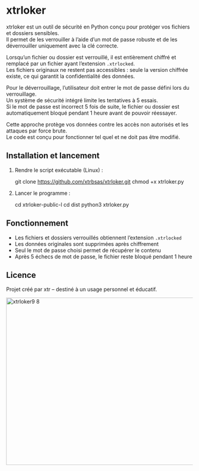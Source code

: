 # xtrloker

xtrloker est un outil de sécurité en Python conçu pour protéger vos fichiers et dossiers sensibles.  
Il permet de les verrouiller à l’aide d’un mot de passe robuste et de les déverrouiller uniquement avec la clé correcte.  

Lorsqu’un fichier ou dossier est verrouillé, il est entièrement chiffré et remplacé par un fichier ayant l’extension `.xtrlocked`.  
Les fichiers originaux ne restent pas accessibles : seule la version chiffrée existe, ce qui garantit la confidentialité des données.  

Pour le déverrouillage, l’utilisateur doit entrer le mot de passe défini lors du verrouillage.  
Un système de sécurité intégré limite les tentatives à 5 essais.  
Si le mot de passe est incorrect 5 fois de suite, le fichier ou dossier est automatiquement bloqué pendant 1 heure avant de pouvoir réessayer.  

Cette approche protège vos données contre les accès non autorisés et les attaques par force brute.  
Le code est conçu pour fonctionner tel quel et ne doit pas être modifié.  

## Installation et lancement

1. Rendre le script exécutable (Linux) :

   git clone https://github.com/xtrbsas/xtrloker.git
   chmod +x xtrloker.py
   

3. Lancer le programme : 

   cd xtrloker-public-l
   cd dist
   python3 xtrloker.py
   

## Fonctionnement

- Les fichiers et dossiers verrouillés obtiennent l’extension `.xtrlocked`  
- Les données originales sont supprimées après chiffrement  
- Seul le mot de passe choisi permet de récupérer le contenu  
- Après 5 échecs de mot de passe, le fichier reste bloqué pendant 1 heure  

## Licence

Projet créé par xtr – destiné à un usage personnel et éducatif.

<img width="748" height="451" alt="xtrloker9 8" src="https://github.com/user-attachments/assets/2df72024-ddea-466b-b68f-02b73abf7d47" />

